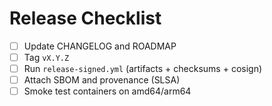 
# Release Checklist

- [ ] Update CHANGELOG and ROADMAP
- [ ] Tag `vX.Y.Z`
- [ ] Run `release-signed.yml` (artifacts + checksums + cosign)
- [ ] Attach SBOM and provenance (SLSA)
- [ ] Smoke test containers on amd64/arm64
